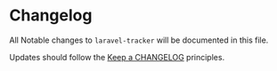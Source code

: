 # Changelog

All Notable changes to `laravel-tracker` will be documented in this file.

Updates should follow the [Keep a CHANGELOG](http://keepachangelog.com/) principles.